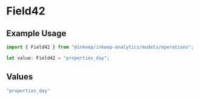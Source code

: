 # Field42

## Example Usage

```typescript
import { Field42 } from "@inkeep/inkeep-analytics/models/operations";

let value: Field42 = "properties_day";
```

## Values

```typescript
"properties_day"
```
